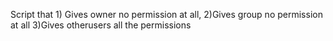 Script that 1) Gives owner no permission at all, 2)Gives group no permission at all 3)Gives otherusers all the permissions
